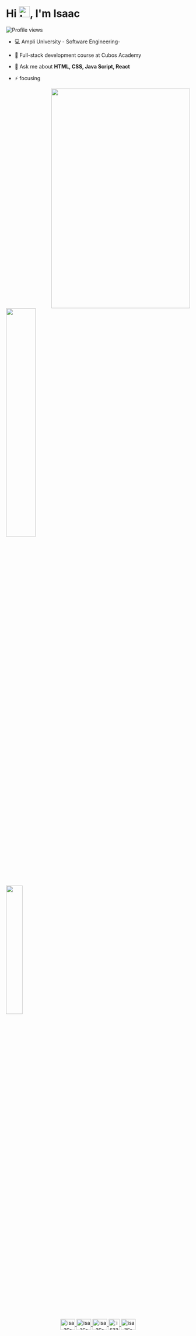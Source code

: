 
<!DOCTYPE html>
<html lang="en">
<head>
    <meta charset="UTF-8">
    <meta name="viewport" content="width=device-width, initial-scale=1.0">
    
</head>
<body>
    <h1 align="left">Hi <img src="https://raw.githubusercontent.com/Tarikul-Islam-Anik/Animated-Fluent-Emojis/master/Emojis/Hand%20gestures/Love-You%20Gesture.png" alt="Love-You Gesture" width="30" height="30" />, I'm Isaac</h1>


<p align="left"> <img src="https://komarev.com/ghpvc/?username=Isaac-S-Cto&color=grey" alt="Profile views" /> </p>


- 💻 Ampli University - Software Engineering-

- 🎯 Full-stack development course at Cubos Academy

- 💬 Ask me about **HTML, CSS, Java Script, React**

- ⚡ focusing


<p>
<img align="right" width = "380" height="600em" 
  src="https://raw.githubusercontent.com/gist/Isaac-S-Cto/c1a3555d93bb561891d5c4d1064fe6e8/raw/ab766bd45cbb5aef9f33293ff4f4cdf6a05faf46/GitHubCard2.svg"/>
</p>
<div>
  <a href="https://https://github.com/Isaac-S-Cto">
    
  <img width="40%"  src = "https://github-readme-stats.vercel.app/api?username=Isaac-S-Cto&show_icons=false&theme=shadow_blue&include_all_commits=true&count_private-true"/>
<br> <br>
  <img width="30%"  src = "https://github-readme-stats.vercel.app/api/top-langs/?username=Isaac-S-Cto&layout=compact&langs_count=16&theme=shadow_blue"/>
  </p>
</div>


 <div style = "display: inline_block">
    <p align="center"
  <picture align= "center">
  <source media="(prefers-color-scheme: dark)" srcset="https://cdn.jsdelivr.net/gh/devicons/devicon@latest/icons/html5/html5-original.svg">
  <source media="(prefers-color-scheme: light)" srcset="https://cdn.jsdelivr.net/gh/devicons/devicon@latest/icons/html5/html5-original.svg">
   <img align="center"  alt="isaac-Html" height = "30" width = "40" src = "https://cdn.jsdelivr.net/gh/devicons/devicon@latest/icons/html5/html5-original.svg"/>
</picture>
  <picture>
  <source media="(prefers-color-scheme: dark)" srcset="https://cdn.jsdelivr.net/gh/devicons/devicon@latest/icons/css3/css3-original.svg">
  <source media="(prefers-color-scheme: light)" srcset="https://cdn.jsdelivr.net/gh/devicons/devicon@latest/icons/css3/css3-original.svg">
   <img align="center"  alt="isaac-Html" height = "30" width = "40" src = "https://cdn.jsdelivr.net/gh/devicons/devicon@latest/icons/css3/css3-original.svg"/>
</picture>
  <picture>
  <source media="(prefers-color-scheme: dark)" srcset="https://cdn.jsdelivr.net/gh/devicons/devicon@latest/icons/javascript/javascript-plain.svg">
  <source media="(prefers-color-scheme: light)" srcset="https://cdn.jsdelivr.net/gh/devicons/devicon@latest/icons/javascript/javascript-plain.svg">
   <img align="center"  alt="isaac-Html" height = "30" width = "40" src = "https://cdn.jsdelivr.net/gh/devicons/devicon@latest/icons/javascript/javascript-plain.svg"/>
</picture>
  <picture>
  <source media="(prefers-color-scheme: dark)" srcset="https://cdn.jsdelivr.net/gh/devicons/devicon@latest/icons/react/react-original.svg">
  <source media="(prefers-color-scheme: light)" srcset="https://cdn.jsdelivr.net/gh/devicons/devicon@latest/icons/react/react-original.svg">
   <img align="center"  alt="isaac-Html" height = "30" width = "https://cdn.jsdelivr.net/gh/devicons/devicon@latest/icons/react/react-original.svg"/>
</picture>
  <picture>
  <source media="(prefers-color-scheme: dark)" srcset="https://cdn.jsdelivr.net/gh/devicons/devicon@latest/icons/tailwindcss/tailwindcss-original.svg">
  <source media="(prefers-color-scheme: light)" srcset="https://cdn.jsdelivr.net/gh/devicons/devicon@latest/icons/tailwindcss/tailwindcss-original.svg">
   <img align="center"  alt="isaac-Html" height = "30" width = "40" src = "https://cdn.jsdelivr.net/gh/devicons/devicon@latest/icons/tailwindcss/tailwindcss-original.svg"/>
</picture>


</br>

 
    
  </div>

</body>
</html>









